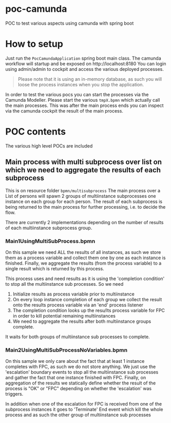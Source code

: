 # poc-camunda
POC to test various aspects using camunda with spring boot


# How to setup
Just run the `PocCamundaApplication` spring boot main class.
The camunda workflow will startup and be exposed on http://localhost:8180
You can login using admin/admin to cockpit and access the various deployed processes.

> Please note that it is using an in-memory database, as such you will loose the process instances when you stop the application.

In order to test the various pocs you can start the processes via the Camunda Modeller. 
Please start the various `tmpX.bpmn` which actually call the main processes. This was after the main process ends you
can inspect via the camunda cockpit the result of the main process.

# POC contents
The various high level POCs are included

## Main process with multi subprocess over list on which we need to aggregate the results of each subprocess
This is on resource folder `bpmn/multisubprocess`
The main process over a List of persons will spawn 2 groups of multiinstance subprocesses one instance on each group for each person.
The result of each subprocess is being returned to the main process for further processing, i.e. to decide the flow.

There are currently 2 implementations depending on the number of results of each multiinstance subprocess group.

### Main1UsingMultiSubProcess.bpmn
On this sample we need ALL the results of all instances, as such we store them as a process variable and collect them
one by one as each instance is finished.
Finally, we aggregate the results (from the process variable) to a single result which is returned by this process.

This process uses and need results as it is using the 'completion condition' to stop all the multiinstance sub processes.
So we need
1. Initialize results as process variable prior to multiinstance
2. On every loop instance completion of each group we collect the result onto the results process variable via an 'end' process listener
3. The completion condition looks up the resu/lts process variable for FPC in order to kill potential remaining multiinstances
4. We need to aggregate the results after both multiinstance groups complete.

It waits for both groups of multiinstance sub processes to complete.

### Main2UsingMultiSubProcessNoVariables.bpmn
On this sample we only care about the fact that at least 1 instance completes with FPC, as such we do not store anything.
We just use the 'escalation' boundary events to stop all the multiinstance sub processes and gather the fact that one instance
finished with FPC.
Finally, on aggregation of the results we statically define whether the result of the process is "OK" or "FPC" depending on
whether the 'escalation' was triggers.

In addition when one of the escalation for FPC is received from one of the subprocess instances it goes 
to 'Terminate' End event which kill the whole process and as such the other group of multiinstance sub processes
